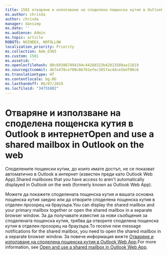 ```yaml
---
title: 1581 отваряне и използване на споделена пощенска кутия в Outlook в интернет
ms.author: chrisda
author: chrisda
manager: dansimp
ms.date: ''
ms.audience: Admin
ms.topic: article
ROBOTS: NOINDEX, NOFOLLOW
localization_priority: Priority
ms.collection: Adm_O365
ms.custom: 1581
ms.assetid: ''
ms.openlocfilehash: 80c693867494194c4428d323b42813588aa11819
ms.sourcegitcommit: 4b7e478ce700c0b781efec3857ac4dce5bdf00c6
ms.translationtype: HT
ms.contentlocale: bg-BG
ms.lasthandoff: 06/07/2019
ms.locfileid: "34755802"
---
```

# <a name="open-and-use-a-shared-mailbox-in-outlook-on-the-web"></a><span data-ttu-id="250ac-102">Отваряне и използване на споделена пощенска кутия в Outlook в интернет</span><span class="sxs-lookup"><span data-stu-id="250ac-102">Open and use a shared mailbox in Outlook on the web</span></span>

<span data-ttu-id="250ac-103">Споделените пощенски кутии, до които имате достъп, не се показват автоматично в Outlook в интернет (известен преди като Outlook Web App).</span><span class="sxs-lookup"><span data-stu-id="250ac-103">Shared mailboxes that you have access to aren't automatically displayed in Outlook on the web (formerly known as Outlook Web App).</span></span>

<span data-ttu-id="250ac-104">Можете да покажете споделената пощенска кутия и вашата основна пощенска кутия заедно или да отворите споделена пощенска кутия в отделен прозорец на браузъра.</span><span class="sxs-lookup"><span data-stu-id="250ac-104">You can display the shared mailbox and your primary mailbox together or open the shared mailbox in a separate browser window.</span></span> <span data-ttu-id="250ac-105">За да получавате известия за нови съобщения за споделената пощенска кутия, трябва да отворите споделена пощенска кутия в отделен прозорец на браузъра.</span><span class="sxs-lookup"><span data-stu-id="250ac-105">To receive new message notifications for the shared mailbox, you need to open the shared mailbox in a separate browser window.</span></span> <span data-ttu-id="250ac-106">За повече информация вижте [Отваряне и използване на споделена пощенска кутия в Outlook Web App](https://support.office.com/article/BC127866-42BE-4DE7-92AE-1EF2F787FD5C).</span><span class="sxs-lookup"><span data-stu-id="250ac-106">For more information, see [Open and use a shared mailbox in Outlook Web App](https://support.office.com/article/BC127866-42BE-4DE7-92AE-1EF2F787FD5C).</span></span>
